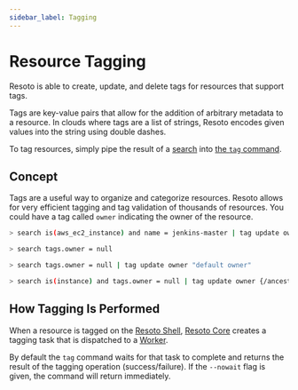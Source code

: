 ```yaml
---
sidebar_label: Tagging
---
```


# Resource Tagging

Resoto is able to create, update, and delete tags for resources that support tags.

Tags are key-value pairs that allow for the addition of arbitrary metadata to a resource. In clouds where tags are a list of strings, Resoto encodes given values into the string using double dashes.

To tag resources, simply pipe the result of a [search](../search/index.md) into [the `tag` command](../../reference/cli/tag/index.md).

## Concept

Tags are a useful way to organize and categorize resources. Resoto allows for very efficient tagging and tag validation of thousands of resources. You could have a tag called `owner` indicating the owner of the resource.

```bash title="Tag resource with an owner"
> search is(aws_ec2_instance) and name = jenkins-master | tag update owner jenkins
```

```bash title="Find resources that are missing the owner tag"
> search tags.owner = null
```

```bash title="Tag all resources missing the owner tag with a default owner"
> search tags.owner = null | tag update owner "default owner"
```

```bash title="Tag all instances missing the owner tag with an owner that corresponds to the account name"
> search is(instance) and tags.owner = null | tag update owner {/ancestors.account.reported.name}
```

## How Tagging Is Performed

When a resource is tagged on the [Resoto Shell](../components/shell.md), [Resoto Core](../components/core.md) creates a tagging task that is dispatched to a [Worker](../components/worker.md).

By default the `tag` command waits for that task to complete and returns the result of the tagging operation (success/failure). If the `--nowait` flag is given, the command will return immediately.
